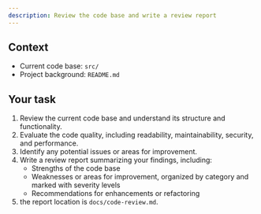 ```yaml
---
description: Review the code base and write a review report
---
```


## Context

- Current code base: `src/`
- Project background: `README.md`

## Your task

1. Review the current code base and understand its structure and functionality.
2. Evaluate the code quality, including readability, maintainability, security, and performance.
3. Identify any potential issues or areas for improvement.
4. Write a review report summarizing your findings, including:
    - Strengths of the code base
    - Weaknesses or areas for improvement, organized by category and marked with severity levels
    - Recommendations for enhancements or refactoring
5. the report location is `docs/code-review.md`.
